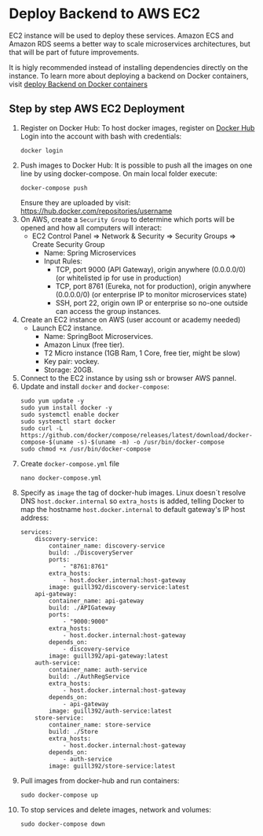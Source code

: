 # Deploy Backend to AWS EC2

EC2 instance will be used to deploy these services. Amazon ECS and Amazon RDS seems a better way to scale microservices architectures, but that will be part of future improvements.

It is higly recommended instead of installing dependencies directly on the instance. To learn more about deploying a backend on Docker containers, visit [deploy Backend on Docker containers](DockerDeploy.md)

## Step by step AWS EC2 Deployment
1. Register on Docker Hub:
    To host docker images, register on [Docker Hub](https://hub.docker.com/)
    Login into the account with bash with credentials:
    ```
    docker login
    ```
2. Push images to Docker Hub:
    It is possible to push all the images on one line by using docker-compose. On main local folder execute:
    ```
    docker-compose push
    ```
    Ensure they are uploaded by visit: https://hub.docker.com/repositories/username
3. On AWS, create a `Security Group` to determine which ports will be opened and how all computers will interact:
    - EC2 Control Panel => Network & Security => Security Groups => Create Security Group
        - Name: Spring Microservices
        - Input Rules:
            - TCP, port 9000 (API Gateway), origin anywhere (0.0.0.0/0) (or whitelisted ip for use in production)
            - TCP, port 8761 (Eureka, not for production), origin anywhere (0.0.0.0/0) (or enterprise IP to monitor microservices state)
            - SSH, port 22, origin own IP or enterprise so no-one outside can access the group instances.
3. Create an EC2 instance on AWS (user account or academy needed)
    - Launch EC2 instance.
        - Name: SpringBoot Microservices.
        - Amazon Linux (free tier).
        - T2 Micro instance (1GB Ram, 1 Core, free tier, might be slow)
        - Key pair: vockey.
        - Storage: 20GB.
4. Connect to the EC2 instance by using ssh or browser AWS pannel.
5. Update and install `docker` and `docker-compose`:
    ```
    sudo yum update -y
    sudo yum install docker -y
    sudo systemctl enable docker
    sudo systemctl start docker
    sudo curl -L https://github.com/docker/compose/releases/latest/download/docker-compose-$(uname -s)-$(uname -m) -o /usr/bin/docker-compose
    sudo chmod +x /usr/bin/docker-compose
    ```
6. Create `docker-compose.yml` file
    ```
    nano docker-compose.yml
    ```
7. Specify as `image` the tag of docker-hub images. Linux doesn´t resolve DNS `host.docker.internal` so `extra_hosts` is added, telling Docker to map the hostname `host.docker.internal` to default gateway's IP host address:
    ``` 
    services:
        discovery-service:
            container_name: discovery-service
            build: ./DiscoveryServer
            ports:
                - "8761:8761"
            extra_hosts:
                - host.docker.internal:host-gateway
            image: guill392/discovery-service:latest
        api-gateway:
            container_name: api-gateway
            build: ./APIGateway
            ports:
                - "9000:9000"
            extra_hosts:
                - host.docker.internal:host-gateway
            depends_on:
                - discovery-service
            image: guill392/api-gateway:latest
        auth-service:
            container_name: auth-service
            build: ./AuthRegService
            extra_hosts:
                - host.docker.internal:host-gateway
            depends_on:
                - api-gateway
            image: guill392/auth-service:latest
        store-service:
            container_name: store-service
            build: ./Store
            extra_hosts:
                - host.docker.internal:host-gateway
            depends_on:
                - auth-service
            image: guill392/store-service:latest
    ```
8. Pull images from docker-hub and run containers:
    ```
    sudo docker-compose up
    ```
8. To stop services and delete images, network and volumes:
    ```
    sudo docker-compose down
    ```